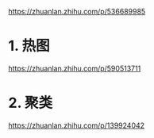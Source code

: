 https://zhuanlan.zhihu.com/p/536689985

# 1. 热图
https://zhuanlan.zhihu.com/p/590513711

# 2. 聚类
https://zhuanlan.zhihu.com/p/139924042